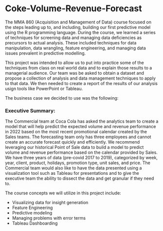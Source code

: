 # Coke-Volume-Revenue-Forecast

The MMA 860 (Acquisition and Management of Data) course focused on the steps leading up to, and including, building our first predictive model using the R programming language. During the course, we learned a series of techniques for screening data and managing data deficiencies as precursors to actual analysis. These included techniques for data manipulation, data wrangling, feature engineering, and managing data issues prevalent in predictive modelling.

This project was intended to allow us to put into practice some of the techniques from class on real world data and to explain those results to a managerial audience. Our team was be asked to obtain a dataset and propose a collection of analysis and data management techniques to apply to that data. We then needed to create a report of the results of our analysis usign tools like PowerPoint or Tableau.

The business case we decided to use was the following:

### Executive Summary: 

The Commercial team at Coca Cola has asked the analytics team to create a model that will help predict the expected volume and revenue performance in 2022 based on the most recent promotional calendar created by the Sales teams. The forecasting team only has three employees and cannot create an accurate forecast quickly and efficiently. We recommend leveraging our historical Point of Sale data to build a model to predict volume and revenue performance based on the calendar provided by Sales. We have three years of data (pre-covid 2017 to 2019), categorized by week, year, client, product, holidays, promotion type, unit sales, and price. The Commercial team would also like to have the data presented using a visualization tool such as Tableau for presentations and to give the executive team the ability to dissect the data and get granular if they need to. 

The course concepts we will utilize in this project include:
- Visualizing data for insight generation
- Feature Engineering
- Predictive modeling
- Managing problems with error terms
- Tableau Dashboarding
